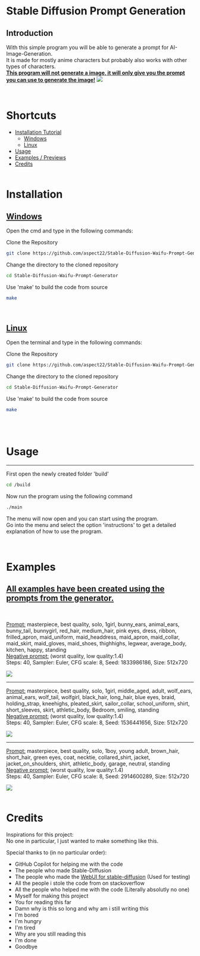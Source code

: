 # Stable Diffusion Prompt Generation

## **Introduction**

With this simple program you will be able to generate a prompt for AI-Image-Generation.  
It is made for mostly anime characters but probably also works with other types of characters.  
**<u>This program will not generate a image, it will only give you the prompt you can use to generate the image!</u>**
![](/Previews/program.png)

<br>

# **Shortcuts**

- [Installation Tutorial](#Installation)
  - [Windows](#Windows)
  - [Linux](#Linux)
- [Usage](#Usage)
- [Examples / Previews](#Examples)
- [Credits](#Credits)
  <br>
  <br>

# **Installation**

## <u>Windows</u>

Open the cmd and type in the following commands:

Clone the Repository

```bash
git clone https://github.com/aspect22/Stable-Diffusion-Waifu-Prompt-Generator
```

Change the directory to the cloned repository

```bash
cd Stable-Diffusion-Waifu-Prompt-Generator
```

Use 'make' to build the code from source

```bash
make
```

<br>

## <u>Linux</u>

Open the terminal and type in the following commands:

Clone the Repository

```bash
git clone https://github.com/aspect22/Stable-Diffusion-Waifu-Prompt-Generator
```

Change the directory to the cloned repository

```bash
cd Stable-Diffusion-Waifu-Prompt-Generator
```

Use 'make' to build the code from source

```bash
make
```

<br>
<br>

# **Usage**

---

First open the newly created folder 'build'

```bash
cd /build
```

Now run the program using the following command

```bash
./main
```

The menu will now open and you can start using the program.  
Go into the menu and select the option 'instructions' to get a detailed explanation of how to use the program.

<br>

# **Examples**

## <u>All examples have been created using the prompts from the generator.</u>

<br>

<u>Prompt:</u> masterpiece, best quality, solo, 1girl, bunny_ears, animal_ears, bunny_tail, bunnygirl, red_hair, medium_hair, pink eyes, dress, ribbon, frilled_apron, maid_uniform, maid_headdress, maid_apron, maid_collar, maid_skirt, maid_gloves, maid_shoes, thighhighs, legwear, average_body, kitchen, happy, standing  
<u>Negative prompt:</u> (worst quality, low quality:1.4)  
Steps: 40, Sampler: Euler, CFG scale: 8, Seed: 1833986186, Size: 512x720

![](/Previews/example1.png)

---

<u>Prompt:</u> masterpiece, best quality, solo, 1girl, middle_aged, adult, wolf_ears, animal_ears, wolf_tail, wolfgirl, black_hair, long_hair, blue eyes, braid, holding_strap, kneehighs, pleated_skirt, sailor_collar, school_uniform, shirt, short_sleeves, skirt, athletic_body, Bedroom, smiling, standing  
<u>Negative prompt:</u> (worst quality, low quality:1.4)  
Steps: 40, Sampler: Euler, CFG scale: 8, Seed: 1536441656, Size: 512x720

![](/Previews/example2.png)

---

<u>Prompt:</u> masterpiece, best quality, solo, 1boy, young adult, brown_hair, short_hair, green eyes, coat, necktie, collared_shirt, jacket, jacket_on_shoulders, shirt, athletic_body, garage, neutral, standing  
<u>Negative prompt:</u> (worst quality, low quality:1.4)  
Steps: 40, Sampler: Euler, CFG scale: 8, Seed: 2914600289, Size: 512x720

![](/Previews/example3.png)
<br>
<br>

# **Credits**

Inspirations for this project:  
No one in particular, I just wanted to make something like this.

Special thanks to (in no particular order):

- GitHub Copilot for helping me with the code
- The people who made Stable-Diffusion
- The people who made the [WebUI for stable-diffusion](https://github.com/Sygil-Dev/sygil-webui) (Used for testing)
- All the people i stole the code from on stackoverflow
- All the people who helped me with the code (Literally absolutly no one)
- Myself for making this project
- You for reading this far
- Damn why is this so long and why am i still writing this
- I'm bored
- I'm hungry
- I'm tired
- Why are you still reading this
- I'm done
- Goodbye
